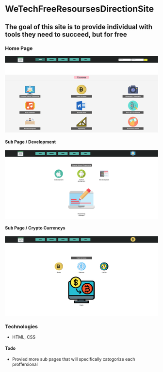 # WeTechFreeResoursesDirectionSite


## The goal of this site is to provide individual with tools they need to succeed, but for free </h1>

### Home Page

<img src="shot1.png">

#### Sub Page / Development 

<img src="shot2.png">

#### Sub Page / Crypto Currencys 

<img src="shot3.png">

### Technologies

  * HTML, CSS

#### Todo
  * Provied more sub pages that will specifically catogorize each proffersional



